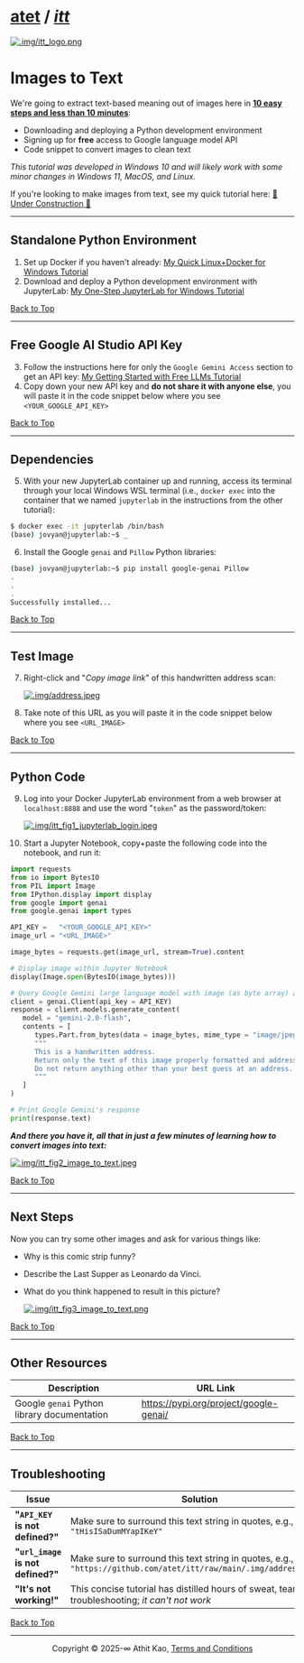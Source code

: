 # [atet](https://github.com/atet) / [**_itt_**](https://github.com/atet/itt/blob/main/README.md#atet--itt)

[![.img/itt_logo.png](.img/itt_logo.png)](#nolink)

# Images to Text

We're going to extract text-based meaning out of images here in <u><b>10 easy steps and less than 10 minutes</b></u>:

- Downloading and deploying a Python development environment
- Signing up for **free** access to Google language model API
- Code snippet to convert images to clean text

*This tutorial was developed in Windows 10 and will likely work with some minor changes in Windows 11, MacOS, and Linux.*

If you're looking to make images from text, see my quick tutorial here: [🚧 Under Construction 🚧](https://github.com/atet/tti)

----------------------------------------------------------------------------

## Standalone Python Environment

1. Set up Docker if you haven't already: [My Quick Linux+Docker for Windows Tutorial](https://github.com/atet/wsl)
2. Download and deploy a Python development environment with JupyterLab: [My One-Step JupyterLab for Windows Tutorial](https://github.com/atet/python)

[Back to Top](#table-of-contents)

----------------------------------------------------------------------------

## Free Google AI Studio API Key

3. Follow the instructions here for only the `Google Gemini Access` section to get an API key: [My Getting Started with Free LLMs Tutorial](https://github.com/atet/copilot?tab=readme-ov-file#google-gemini-access)
4. Copy down your new API key and **do not share it with anyone else**, you will paste it in the code snippet below where you see `<YOUR_GOOGLE_API_KEY>`

[Back to Top](#table-of-contents)

----------------------------------------------------------------------------

## Dependencies

5. With your new JupyterLab container up and running, access its terminal through your local Windows WSL terminal (i.e., `docker exec` into the container that we named `jupyterlab` in the instructions from the other tutorial):

```bash
$ docker exec -it jupyterlab /bin/bash
(base) jovyan@jupyterlab:~$ _
```

6. Install the Google `genai` and `Pillow` Python libraries:

```bash
(base) jovyan@jupyterlab:~$ pip install google-genai Pillow
.
.
.
Successfully installed...
```

[Back to Top](#table-of-contents)

----------------------------------------------------------------------------

## Test Image

7. Right-click and "*Copy image link*" of this handwritten address scan:

    [![.img/address.jpeg](.img/address.jpeg)](#nolink)

8. Take note of this URL as you will paste it in the code snippet below where you see `<URL_IMAGE>`

[Back to Top](#table-of-contents)

----------------------------------------------------------------------------

## Python Code

9. Log into your Docker JupyterLab environment from a web browser at `localhost:8888` and use the word "`token`" as the password/token:

    [![.img/itt_fig1_jupyterlab_login.jpeg](.img/itt_fig1_jupyterlab_login.jpeg)](#nolink)

10. Start a Jupyter Notebook, copy+paste the following code into the notebook, and run it:

```python
import requests
from io import BytesIO
from PIL import Image
from IPython.display import display
from google import genai
from google.genai import types

API_KEY =   "<YOUR_GOOGLE_API_KEY>"
image_url = "<URL_IMAGE>"

image_bytes = requests.get(image_url, stream=True).content

# Display image within Jupyter Notebook
display(Image.open(BytesIO(image_bytes)))

# Query Google Gemini large language model with image (as byte array) and instructions (i.e., user prompt in triple quotes)
client = genai.Client(api_key = API_KEY)
response = client.models.generate_content(
   model = "gemini-2.0-flash",
   contents = [
      types.Part.from_bytes(data = image_bytes, mime_type = "image/jpeg"),
      """
      This is a handwritten address.
      Return only the text of this image properly formatted and address in the USA.
      Do not return anything other than your best guess at an address.
      """
   ]
)

# Print Google Gemini's response
print(response.text)
```

***And there you have it, all that in just a few minutes of learning how to convert images into text:***

[![.img/itt_fig2_image_to_text.jpeg](.img/itt_fig2_image_to_text.jpeg)](#nolink)

[Back to Top](#table-of-contents)

----------------------------------------------------------------------------

## Next Steps

Now you can try some other images and ask for various things like:
- Why is this comic strip funny?
- Describe the Last Supper as Leonardo da Vinci.
- What do you think happened to result in this picture?

    [![.img/itt_fig3_image_to_text.png](.img/itt_fig3_next_steps.png)](#nolink)

[Back to Top](#table-of-contents)

----------------------------------------------------------------------------

## Other Resources

**Description** | **URL Link**
--- | ---
Google `genai` Python library documentation | https://pypi.org/project/google-genai/

[Back to Top](#table-of-contents)

----------------------------------------------------------------------------

## Troubleshooting

Issue | Solution
--- | ---
**"`API_KEY` is not defined?"** | Make sure to surround this text string in quotes, e.g., `"tHisISaDumMYapIKeY"`
**"`url_image` is not defined?"** | Make sure to surround this text string in quotes, e.g., `"https://github.com/atet/itt/raw/main/.img/address.jpeg"`
**"It's not working!"** | This concise tutorial has distilled hours of sweat, tears, and troubleshooting; _it can't not work_

[Back to Top](#table-of-contents)

----------------------------------------------------------------------------

<p align="center">Copyright © 2025-∞ Athit Kao, <a href="http://www.athitkao.com/tos.html" target="_blank">Terms and Conditions</a></p>